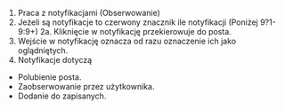 1. Praca z notyfikacjami (Obserwowanie)
2. Jeżeli są notyfikacje to czerwony znacznik ile notyfikacji (Poniżej 9?1-9:9+)
   2a. Kliknięcie w notyfikację przekierowuje do posta.
3. Wejście w notyfikację oznacza od razu oznaczenie ich jako oglądniętych.
4. Notyfikacje dotyczą

- Polubienie posta.
- Zaobserwowanie przez użytkownika.
- Dodanie do zapisanych.
